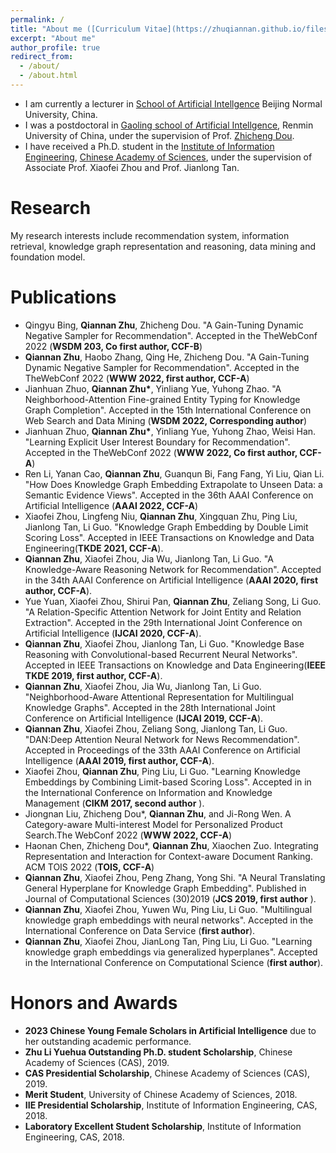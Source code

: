 ```yaml
---
permalink: /
title: "About me ([Curriculum Vitae](https://zhuqiannan.github.io/files/CV.pdf))"
excerpt: "About me"
author_profile: true
redirect_from: 
  - /about/
  - /about.html
---
```

* I am currently a lecturer in [School of Artificial Intellgence](https://cist.bnu.edu.cn/xygk/szdw/zj/cf696fc4586d40c5b39c5c634383bc01.html) Beijing Normal University, China. 
* I was a postdoctoral in [Gaoling school of Artificial Intellgence](http://ai.ruc.edu.cn/index.htm), Renmin University of China, under the supervision of Prof. [Zhicheng Dou](http://ai.ruc.edu.cn/academicfaculty/teachers/20190813022.html).<br>
* I have received a Ph.D. student in the [Institute of Information Engineering](https://iie.ac.cn/), [Chinese Academy of Sciences](https://ucas.ac.cn/), under the supervision of Associate Prof. Xiaofei Zhou and Prof. Jianlong Tan. <br>

# Research
My research interests include recommendation system, information retrieval, knowledge graph representation and reasoning, data mining and foundation model.

# Publications

* <b></b> Qingyu Bing, <b>Qiannan Zhu</b>, Zhicheng Dou. "A Gain-Tuning Dynamic Negative Sampler for Recommendation". Accepted in the TheWebConf 2022 (**WSDM 203, Co first author, CCF-B**)
* <b></b> <b>Qiannan Zhu</b>, Haobo Zhang, Qing He, Zhicheng Dou. "A Gain-Tuning Dynamic Negative Sampler for Recommendation". Accepted in the TheWebConf 2022 (**WWW 2022, first author, CCF-A**)
* <b></b> Jianhuan Zhuo, <b>Qiannan Zhu*</b>, Yinliang Yue, Yuhong Zhao. "A Neighborhood-Attention Fine-grained Entity Typing for Knowledge Graph Completion". Accepted in the 15th International Conference on Web Search and Data Mining (**WSDM 2022, Corresponding author**) 
* <b></b> Jianhuan Zhuo, <b>Qiannan Zhu*</b>, Yinliang Yue, Yuhong Zhao, Weisi Han. "Learning Explicit User Interest Boundary for Recommendation". Accepted in the TheWebConf 2022 (**WWW 2022, Co first author, CCF-A**)
* <b></b> Ren Li, Yanan Cao, **Qiannan Zhu**, Guanqun Bi, Fang Fang, Yi Liu, Qian Li. "How Does Knowledge Graph Embedding Extrapolate to Unseen Data: a Semantic Evidence Views". Accepted in the 36th AAAI Conference on Artificial Intelligence (**AAAI 2022, CCF-A**)
* <b></b> Xiaofei Zhou, Lingfeng Niu, **Qiannan Zhu**, Xingquan Zhu, Ping Liu, Jianlong Tan, Li Guo. "Knowledge Graph Embedding by Double Limit Scoring Loss". Accepted in IEEE Transactions on Knowledge and Data Engineering(**TKDE 2021, CCF-A**).
* <b></b> **Qiannan Zhu**, Xiaofei Zhou, Jia Wu, Jianlong Tan, Li Guo. "A Knowledge-Aware Reasoning Network for Recommendation". Accepted in the 34th AAAI Conference on Artificial Intelligence (**AAAI 2020, first author, CCF-A**).
* Yue Yuan, Xiaofei Zhou, Shirui Pan, **Qiannan Zhu**, Zeliang Song, Li Guo. "A Relation-Specific Attention Network for Joint Entity and Relation Extraction". Accepted in the 29th International Joint Conference on Artificial Intelligence (**IJCAI 2020, CCF-A**).
* <b></b> **Qiannan Zhu**, Xiaofei Zhou, Jianlong Tan, Li Guo. "Knowledge Base Reasoning with Convolutional-based Recurrent Neural Networks". Accepted in IEEE Transactions on Knowledge and Data Engineering(**IEEE TKDE 2019, first author, CCF-A**).
* <b></b> **Qiannan Zhu**, Xiaofei Zhou, Jia Wu, Jianlong Tan, Li Guo. "Neighborhood-Aware Attentional Representation for Multilingual Knowledge Graphs". Accepted in the 28th International Joint Conference on Artificial Intelligence (**IJCAI 2019, CCF-A**).
* <b></b> **Qiannan Zhu**, Xiaofei Zhou, Zeliang Song, Jianlong Tan, Li Guo. "DAN:Deep Attention Neural Network for News Recommendation". Accepted in Proceedings of the 33th AAAI Conference on Artificial Intelligence (**AAAI 2019, first author, CCF-A**).
* <b></b> Xiaofei Zhou, **Qiannan Zhu**, Ping Liu, Li Guo. "Learning Knowledge Embeddings by Combining Limit-based Scoring Loss". Accepted in in the International Conference on Information and Knowledge Management (**CIKM 2017, second author** ).
* <b></b> Jiongnan Liu, Zhicheng Dou*, **Qiannan Zhu**, and Ji-Rong Wen. A Category-aware Multi-interest Model for Personalized Product Search.The WebConf 2022 (**WWW 2022, CCF-A**)
* <b></b> Haonan Chen, Zhicheng Dou*, **Qiannan Zhu**, Xiaochen Zuo. Integrating Representation and Interaction for Context-aware Document Ranking. ACM TOIS 2022 (**TOIS, CCF-A**)
* <b></b> **Qiannan Zhu**, Xiaofei Zhou, Peng Zhang, Yong Shi. "A Neural Translating General Hyperplane for Knowledge Graph Embedding". Published in Journal of Computational Sciences (30)2019 (**JCS 2019, first author** ).
* <b></b> **Qiannan Zhu**, Xiaofei Zhou, Yuwen Wu, Ping Liu, Li Guo. "Multilingual knowledge graph embeddings with neural networks". Accepted in the International Conference on Data Service (**first author**).
* <b></b> **Qiannan Zhu**, Xiaofei Zhou, JianLong Tan, Ping Liu, Li Guo. "Learning knowledge graph embeddings via generalized hyperplanes". Accepted in the International Conference on Computational Science (**first author**).

# Honors and Awards
* **2023 Chinese Young Female Scholars in Artificial Intelligence** due to her outstanding academic performance.
* **Zhu Li Yuehua Outstanding Ph.D. student Scholarship**, Chinese Academy of Sciences (CAS), 2019.
* **CAS Presidential Scholarship**, Chinese Academy of Sciences (CAS), 2019.
* **Merit Student**, University of Chinese Academy of Sciences, 2018.
* **IIE Presidential Scholarship**, Institute of Information Engineering, CAS, 2018.
* **Laboratory Excellent Student Scholarship**, Institute of Information Engineering, CAS, 2018.

<!---Activity and Service--->
<!---Experience--->
